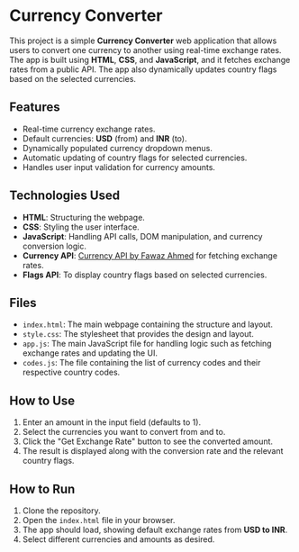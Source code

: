 # Currency Converter

This project is a simple **Currency Converter** web application that allows users to convert one currency to another using real-time exchange rates. The app is built using **HTML**, **CSS**, and **JavaScript**, and it fetches exchange rates from a public API. The app also dynamically updates country flags based on the selected currencies.

## Features

- Real-time currency exchange rates.
- Default currencies: **USD** (from) and **INR** (to).
- Dynamically populated currency dropdown menus.
- Automatic updating of country flags for selected currencies.
- Handles user input validation for currency amounts.

## Technologies Used

- **HTML**: Structuring the webpage.
- **CSS**: Styling the user interface.
- **JavaScript**: Handling API calls, DOM manipulation, and currency conversion logic.
- **Currency API**: [Currency API by Fawaz Ahmed](https://github.com/fawazahmed0/currency-api) for fetching exchange rates.
- **Flags API**: To display country flags based on selected currencies.

## Files

- `index.html`: The main webpage containing the structure and layout.
- `style.css`: The stylesheet that provides the design and layout.
- `app.js`: The main JavaScript file for handling logic such as fetching exchange rates and updating the UI.
- `codes.js`: The file containing the list of currency codes and their respective country codes.

## How to Use

1. Enter an amount in the input field (defaults to 1).
2. Select the currencies you want to convert from and to.
3. Click the "Get Exchange Rate" button to see the converted amount.
4. The result is displayed along with the conversion rate and the relevant country flags.

## How to Run

1. Clone the repository.
2. Open the `index.html` file in your browser.
3. The app should load, showing default exchange rates from **USD to INR**.
4. Select different currencies and amounts as desired.
